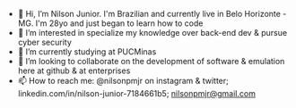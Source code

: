 - 👋 Hi, I’m Nilson Junior. I'm Brazilian and currently live in Belo Horizonte - MG. I'm 28yo and just began to learn how to code
- 👀 I’m interested in specialize my knowledge over back-end dev & pursue cyber security
- 🌱 I’m currently studying at PUCMinas
- 💞️ I’m looking to collaborate on the development of software & emulation here at github & at enterprises
- 📫 How to reach me: @nilsonpmjr on instagram & twitter; linkedin.com/in/nilson-junior-7184661b5; nilsonpmjr@gmail.com

<!---
nilsonpmjr/nilsonpmjr is a ✨ special ✨ repository because its `README.md` (this file) appears on your GitHub profile.
You can click the Preview link to take a look at your changes.
--->
